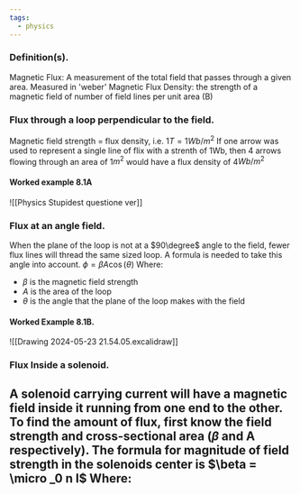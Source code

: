 ```yaml
---
tags:
  - physics
---
```

### Definition(s).
Magnetic Flux: A measurement of the total field that passes through a given area. Measured in 'weber' 
Magnetic Flux Density: the strength of a magnetic field of number of field lines per unit area (B)



### Flux through a loop perpendicular to the field. 
Magnetic field strength = flux density, i.e.
$1T = 1Wb$/$m^2$
If one arrow was used to represent a single line of flix with a strenth of 1Wb, then 4 arrows flowing through an area of 1$m^2$ would have a flux density of 4$Wb/m^2$


#### Worked example 8.1A

![[Physics Stupidest questione ver]]

### Flux at an angle field.
When the plane of the loop is not at a $90\degree$ angle to the field, fewer flux lines will thread the same sized loop.
A formula is needed to take this angle into account. $\phi = \beta A \cos (\theta)$
Where:
- $\beta$ is the magnetic field strength
- $A$ is the area of the loop
- $\theta$ is the angle that the plane of the loop makes with the field


#### Worked Example 8.1B.
![[Drawing 2024-05-23 21.54.05.excalidraw]]


### Flux Inside a solenoid.
A solenoid carrying current will have a magnetic field inside it running from one end to the other. To find the amount of flux, first know the field strength and cross-sectional area ($\beta$ and A respectively). 
The formula for magnitude of field strength in the solenoids center is 
$\beta = \micro _0 n I$
Where:
- 